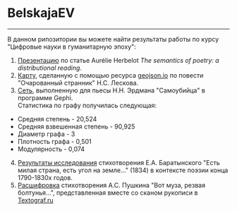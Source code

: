 # BelskajaEV
-----
В данном рипозитории вы можете найти результаты работы по курсу "Цифровые науки в гуманитарную эпоху":  
1. [Презентацию](https://github.com/EvgeniaBelskaja/BelskajaEV/blob/master/Presentation_The%20semantics%20of%20poetry.pdf) по статье Aurélie Herbelot *The semantics of poetry: a distributional reading*.  
2. [Карту](https://github.com/EvgeniaBelskaja/BelskajaEV/blob/master/Leskov_Ocharovanniy%20Strannik.geojson), сделанную с помощью ресурса [geojson.io](http://geojson.io/#map=2/20.0/0.0) по повести "Очарованный странник" Н.С. Лескова.  
3. [Сеть](https://github.com/EvgeniaBelskaja/BelskajaEV/blob/master/Erdman_Samoubijtsa_network.png), выполненную для пьесы Н.Н. Эрдмана "Самоубийца" в программе Gephi.  
Статистика по графу получилась следующая:  
  * Средняя степень - 20,524  
  * Средняя взвешенная степень - 90,925  
  * Диаметр графа - 3  
  * Плотность графа - 0,501
  * Модулярность - 0,074  
4. [Результаты исследования](https://github.com/EvgeniaBelskaja/BelskajaEV/blob/master/Research%20made%20using%20ruscorpora.ru.md) стихотворения Е.А. Баратынского "Есть милая страна, есть угол на земле..." (1834) в контексте поэзии конца 1790-1830х годов.  
5. [Расшифровка](https://github.com/EvgeniaBelskaja/BelskajaEV/blob/master/%D0%90%D0%B2%D1%82%D0%BE%D0%B3%D1%80%D0%B0%D1%84%20%D1%81%D1%82%D0%B8%D1%85%D0%BE%D1%82%D0%B2%D0%BE%D1%80%D0%B5%D0%BD%D0%B8%D1%8F%20_%D0%92%D0%BE%D1%82%20%D0%BC%D1%83%D0%B7%D0%B0_%20%D1%80%D0%B5%D0%B7%D0%B2%D0%B0%D1%8F%20%D0%B1%D0%BE%D0%BB%D1%82%D1%83%D0%BD%D1%8C%D1%8F____.xml) стихотворения А.С. Пушкина "Вот муза, резвая болтунья...", представленная вместе со сканом рукописи в [Textograf.ru](http://textograf.ru/textograf#/)  
